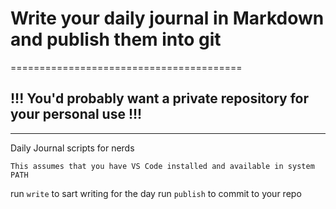 # Write your daily journal in Markdown and publish them into git
========================================

## !!! You'd probably want a private repository for your personal use !!!
----
Daily Journal scripts for nerds

```This assumes that you have VS Code installed and available in system PATH```

run `write` to sart writing for the day
run `publish` to commit to your repo